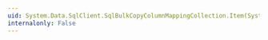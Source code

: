 ```yaml
---
uid: System.Data.SqlClient.SqlBulkCopyColumnMappingCollection.Item(System.Int32)
internalonly: False
---
```

